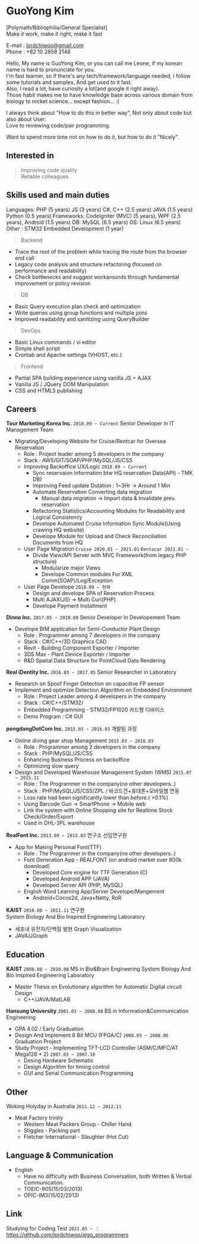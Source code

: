 # GuoYong Kim
[Polymath/Bibliophilia/General Specialist]  
Make it work, make it right, make it fast  


E-mail : <lordchiwoo@gmail.com>  
Phone : +82 10 2859 2148


Hello, My name is GuoYong Kim, or you can call me Leone, if my korean name is hard to pronunciate for you.  
I'm fast learner, so if there's any tech/framework/language needed, I follow some tutorials and samples, And get used to it fast.  
Also, I read a lot, have curiosity a lot(and google it right away).   
Those habit makes me to have knowledge base across various domain from biology to rocket science... except fashion... :(   

I always think about "How to do this in better way", Not only about code but also about User.  
Love to reviewing code/pair programming.  

Want to spend more time not on how to do it, but how to do it "Nicely".  


## Interested in
> Improving code quality  
> Reliable colleagues
> 
  
## Skills used and main duties

Languages: PHP (5 years) JS (3 years) C#, C++ (2.5 years) JAVA (1.5 years) Python (0.5 years)
Frameworks: CodeIgniter (MVC) (5 years), WPF (2.5 years), Android (1.5 years)
DB: MySQL (6.5 years)
OS: Linux (6.5 years)
Other : STM32 Embedded Development (1 year)
  
>Backend
- Trace the root of the problem while tracing the route from the browser end call
- Legacy code analysis and structure refactoring (focused on performance and readability)
- Check bottlenecks and suggest workarounds through fundamental improvement or policy revision
>DB
- Basic Query execution plan check and optimization
- Write queries using group functions and multiple joins
- Improved readability and sanitizing using QueryBuilder
>DevOps
- Basic Linux commands / vi editor
- Simple shell script
- Crontab and Apache settings (VHOST, etc.)
>Frontend
- Partial SPA building experience using vanilla JS + AJAX
- Vanilla JS / JQuery DOM Manipulation
- CSS and HTML5 publishing

## Careers
**Tour Marketing Korea Inc.** `2018.09 ~ Current`  Senior Developer in IT Management Team
+ Migrating/Developing Website for Cruise/Rentcar for Oversea Reservation
	+ Role : Project leader among 5 developers in the company
	+ Stack : AWS/GIT/SOAP/PHP/MySQL/JS/CSS
	+ Improving Backoffice UX/Logic `2018.09 ~ Current`
		+ Sync reservaion Information btw HQ reservation Data(API) - TMK DB) 
		+  Improving Feed update Dutation : 1~3Hr ->  Around 1 Min
		+  Automate Reservation Converting data migration
			+ Manual data migration -> Import data & Invalidate prev. reservation
		+ Refactoring Statistics/Accounting Modules for Readability and Logical Consistency
		+ Develope Automated Cruise Information Sync Module(Using crawing HQ website)
		+ Develope Module for Upload and Check Reconciliation Documents from HQ
	+ User Page Migration `Cruise 2020.01 ~ 2021.01` `Rentacar 2021.01 ~ `
		+  Divide View/API Server with MVC Framework(from legacy PHP structure)
			+ Modularize major Views
			+ Develope Common modules For XML Comm(SOAP)/Log/Exception
	+ User Page Develope `2018.09 ~ 현재`
		+ Design and develope SPA of Reservation Process
		+ Multi AJAX(JS) -> Multi Curl(PHP)
		+ Develope Payment Installment


**Dinno Inc.** `2017.05 ~ 2018.09`  Senior Developer In Developement Team
+ Develope BIM application for Semi-Conductor Plant Design
	+ Role : Programmer among 7 developers in the company
	+ Stack : C#/C++/3D Graphics CAD
	+ Revit - Building Component Exporter / Importer
	+ 3DS Max - Plant Device Exporter / Importer
	+ R&D Spatial Data Structure for PointCloud Data Rendering
	
**Real iDentity Inc.** `2016.03 ~ 2017.05`  Senior Researcher in Laboratory
+ Research on Spoof Finger Detection on capacitive FP sensor
+ Implement and optimize Detection Algorithm on Embedded Environment
	+ Role : Project Leader among 4 developers in the company
	+ Stack : C#/C++/STM32/
	+ Embedded Programming - STM32/FP1020 카드형 디바이스
	+ Demo Program : C# GUI

**pongdangDotCom Inc.** `2015.03 ~ 2016.03`  개발팀 과장
+ Online diving gear shop Management `2015.03 ~ 2016.03`
	+ Role : Programmer among 2 developers in the company
	+ Stack : PHP/MySQL/JS/CSS
	+ Enhancing Business Process on backoffice
	+ Optimizing slow query
+ Design and Developed Warehouse Management System (WMS) `2015.07 ~ 2015.11`
	+ Role : The Programmer in the company(no other developers..)
	+ Stack : PHP/MySQL/JS/CSS/ZPL / 바코드건+휴대폰+모바일웹 연동
	+ Loss rate had been significantly lower than before.( >0.1%)
	+ Using Barcode Gun -> SmartPhone -> Mobile web
	+ Link the system with Online Shopping site for Realtime Stock Check/Order/Export
	+ Used in DHL-3PL warehouse

**RealFont Inc.** `2013.09 ~ 2015.03`  연구소 선임연구원
+ App for Making Personal Font(TTF)
	+ Role : The Programmer in the company(no other developers..)
	+ Font Generation App - REALFONT (on android market over 800k download)
		+ Developed Core engine for TTF Generation (C)
		+ Developed Android APP (JAVA)
		+ Developed Server API (PHP, MySQL)
	+ English Word Learning App/Server Develope/Mangement
		+ Android+Cocos2d, Java+Netty, RoR
  
**KAIST** `2010.08 ~ 2011.11`  연구원  
System Biology And Bio Inspired Engineering Laboratory
+ 세포내 유전자/단백질 발현 Graph Visualization
+ JAVA/JGraph
  
    
## Education
**KAIST** `2008.08 ~ 2010.08`  MS in Bio&Brain Engineering
System Biology And Bio Inspired Engineering Laboratory
+ Master Thesis on Evolutionary algorithm for Automatic Digital circuit Design
	+ C++/JAVA/MatLAB
 
 
**Hansung University** `2001.03 ~ 2008.08`  BS in Information&Communication Engineering
+ GPA 4.02 / Early Graduation
+ Design And Implement 8 Bit MCU (FPGA/C) `2008.03 ~ 2008.06` Graduation Project
+ Study Project - Implementing TFT-LCD Controller (ASM/C/MFC/AT Mega128 * 2) `2007.03 ~ 2007.10`
	+ Desing Hardware Schematic
	+ Design Algorithm for timing control
	+ GUI and Serial Communication Programming


## Other
Woking Holyday in Australia `2011.12 ~ 2012.11`
+ Meat Factory trinity
	+ Western Meat Packers Group - Chiller Hand
	+ Stiggles - Packing part
	+ Fletcher International - Slaughter (Hot Cut)

## Language & Communication
+ English
	+ Have no difficulty with Business Conversation, both Written & Verbal Communication.  
	+ TOEIC-905(15/03/2013)  
	+ OPIC-IM3(15/02/2013)


## Link
Studying for Coding Test `2021.05 ~ ` : https://github.com/lordchiwoo/algo_programmers
